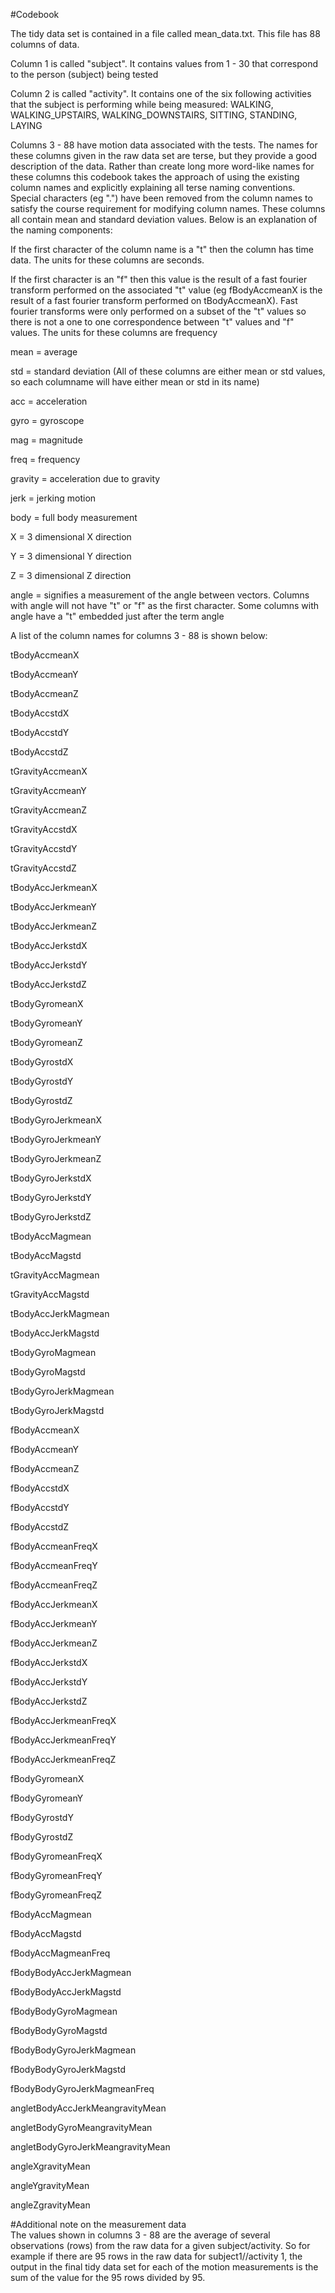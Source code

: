 #Codebook 

The tidy data set is contained in a file called mean_data.txt.  This file has 88 columns of data.  

Column 1 is called "subject".  It contains values from 1 - 30 that correspond to the person (subject) being tested  

Column 2 is called "activity".  It contains one of the six following activities that the subject is performing
while being measured: WALKING, WALKING_UPSTAIRS, WALKING_DOWNSTAIRS, SITTING, STANDING, LAYING  

Columns 3 - 88 have  motion data associated with the tests. The names for these columns given in the raw
 data set are terse, but they provide a good description
of the data.  Rather than create long more word-like names for these columns this codebook takes the
approach of using the existing column names and explicitly explaining all terse naming conventions.  
Special characters (eg ".") have been removed from the column names to satisfy the course requirement 
for modifying column names.  These columns all contain mean and standard deviation values.
Below is an explanation of the naming components:  

If the first character of the column name is a "t" then the column has time data.  The units for
these columns are seconds.  
  
If the first character is an "f" then this value is the result of a fast fourier transform performed on the
associated "t" value  (eg fBodyAccmeanX is the result of a fast fourier transform performed on tBodyAccmeanX).
Fast fourier transforms were only performed on a subset of the "t" values so there is not a one to one correspondence
between "t" values and "f" values.  The units for these columns are frequency 

mean = average  
  
std = standard deviation  (All of these columns are either mean or std values, so each columname will 
have either mean or std in its name)

acc = acceleration  

gyro = gyroscope  

mag = magnitude  

freq = frequency  

gravity = acceleration due to gravity   

jerk = jerking motion  

body = full body measurement  


X = 3 dimensional X direction  

Y = 3 dimensional Y direction  

Z = 3 dimensional Z direction  

angle = signifies a measurement of the angle between vectors.  Columns with angle will not have
"t" or "f" as the first character.  Some columns with angle have a "t" embedded just after the term angle  

A list of the column names for columns 3 - 88 is shown below:  

tBodyAccmeanX 
 
tBodyAccmeanY  

tBodyAccmeanZ  

tBodyAccstdX  

tBodyAccstdY  

tBodyAccstdZ  

tGravityAccmeanX  

tGravityAccmeanY  
	
tGravityAccmeanZ  

tGravityAccstdX  

tGravityAccstdY  

tGravityAccstdZ  

tBodyAccJerkmeanX  

tBodyAccJerkmeanY  

tBodyAccJerkmeanZ  

tBodyAccJerkstdX  

tBodyAccJerkstdY  

tBodyAccJerkstdZ  

tBodyGyromeanX  

tBodyGyromeanY  

tBodyGyromeanZ  

tBodyGyrostdX  
	
tBodyGyrostdY  

tBodyGyrostdZ  

tBodyGyroJerkmeanX  

tBodyGyroJerkmeanY  

tBodyGyroJerkmeanZ  

tBodyGyroJerkstdX  

tBodyGyroJerkstdY  

tBodyGyroJerkstdZ  

tBodyAccMagmean  

tBodyAccMagstd  

tGravityAccMagmean  

tGravityAccMagstd  
	
tBodyAccJerkMagmean  

tBodyAccJerkMagstd  

tBodyGyroMagmean  

tBodyGyroMagstd  

tBodyGyroJerkMagmean  

tBodyGyroJerkMagstd	  
	
fBodyAccmeanX  

fBodyAccmeanY	
	
fBodyAccmeanZ	
	
fBodyAccstdX	
	
fBodyAccstdY	
	
fBodyAccstdZ	
	
fBodyAccmeanFreqX	
	
fBodyAccmeanFreqY	
	
fBodyAccmeanFreqZ	
	
fBodyAccJerkmeanX	
	
fBodyAccJerkmeanY	
	
fBodyAccJerkmeanZ	
	
fBodyAccJerkstdX	
	
fBodyAccJerkstdY	
	
fBodyAccJerkstdZ	
	
fBodyAccJerkmeanFreqX	
	
fBodyAccJerkmeanFreqY	
	
fBodyAccJerkmeanFreqZ	
	
fBodyGyromeanX	
	
fBodyGyromeanY	
		
	
fBodyGyrostdY	
	
fBodyGyrostdZ	
	
fBodyGyromeanFreqX	
	
fBodyGyromeanFreqY	
	
fBodyGyromeanFreqZ	
	
fBodyAccMagmean	
	
fBodyAccMagstd	
	
fBodyAccMagmeanFreq	
	
fBodyBodyAccJerkMagmean	
	
fBodyBodyAccJerkMagstd	
	
fBodyBodyGyroMagmean	
	
fBodyBodyGyroMagstd

	 
fBodyBodyGyroJerkMagmean	
	
fBodyBodyGyroJerkMagstd	 

fBodyBodyGyroJerkMagmeanFreq	

angletBodyAccJerkMeangravityMean	

angletBodyGyroMeangravityMean	

angletBodyGyroJerkMeangravityMean	

angleXgravityMean	

angleYgravityMean	

angleZgravityMean  

#Additional note on the measurement data  
The values shown in columns 3 - 88 are the average of several observations (rows) from the raw data for a given subject/activity.
So for example if there are 95 rows in the raw data for subject1//activity 1, the output in the final tidy data set for
each of the motion measurements is the sum of the value for the 95 rows divided by 95.  






